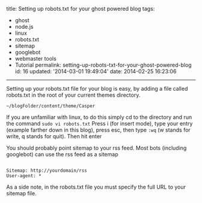 title: Setting up robots.txt for your ghost powered blog
tags:

  - ghost
  - node.js
  - linux
  - robots.txt
  - sitemap
  - googlebot
  - webmaster tools
  - Tutorial
permalink: setting-up-robots-txt-for-your-ghost-powered-blog
id: 16
updated: '2014-03-01 19:49:04'
date: 2014-02-25 16:23:06
---

Setting up your robots.txt file for your blog is easy, by adding a file called robots.txt in the root of your current themes directory.
<!-- more -->
`~/blogFolder/content/theme/Casper`

If you are unfamiliar with linux, to do this simply cd to the directory and run the command `sudo vi robots.txt` Press i (for insert mode), type your entry (example farther down in this blog), press esc, then type `:wq` (w stands for write, q stands for quit). Then hit enter

You should probably point sitemap to your rss feed. Most bots (including googlebot) can use the rss feed as a sitemap

```

Sitemap: http://yourdomain/rss
User-agent: *

```

As a side note, in the robots.txt file you must specify the full URL to your sitemap file.
